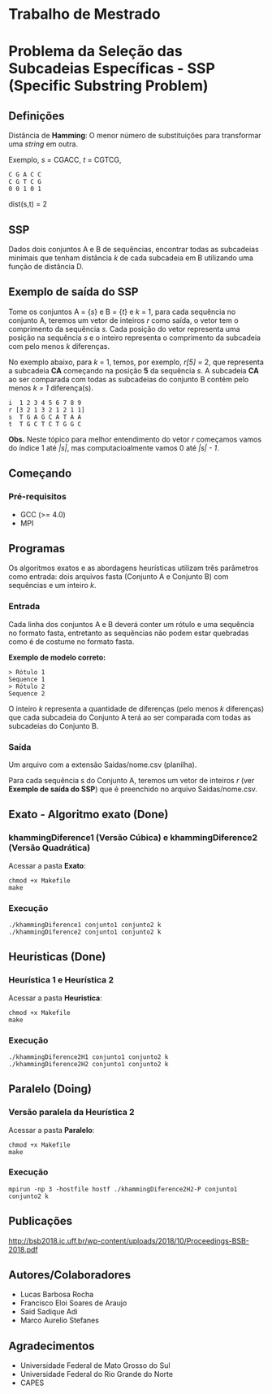 # Trabalho de Mestrado

# Problema da Seleção das Subcadeias Específicas - SSP (Specific Substring Problem)

## Definições

Distância de **Hamming**: O menor número de substituições para transformar uma *string* em outra.

Exemplo, _s_ = CGACC, _t_ = CGTCG,

```
C G A C C
C G T C G
0 0 1 0 1
```

dist(s,t) = 2

## SSP

Dados dois conjuntos A e B de sequências, encontrar todas as subcadeias minimais que tenham distância _k_ de cada subcadeia em B utilizando uma função de distância D.

## Exemplo de saída do SSP

Tome os conjuntos A = {_s_} e B = {_t_} e _k_ = 1, para cada sequência no conjunto A, teremos um vetor de inteiros _r_ como saída, o vetor tem o comprimento da sequência _s_. Cada posição do vetor representa uma posição na sequência _s_ e o inteiro representa o comprimento da subcadeia com pelo menos _k_ diferenças.

No exemplo abaixo, para _k_ = 1, temos, por exemplo, _r[5]_ = 2, que representa a subcadeia  **CA** começando na posição **5** da sequência _s_. A subcadeia **CA** ao ser comparada com todas as subcadeias do conjunto B contém pelo menos _k = 1_ diferença(s).

```
i  1 2 3 4 5 6 7 8 9
r [3 2 1 3 2 1 2 1 1]
s  T G A G C A T A A
t  T G C T C T G G C
```

**Obs.** Neste tópico para melhor entendimento do vetor _r_ começamos vamos do índice 1 até _|s|_, mas computacioalmente vamos 0 até _|s| - 1_.

## Começando

### Pré-requisitos

* GCC (>= 4.0)
* MPI

## Programas

Os algoritmos exatos e as abordagens heurísticas utilizam três parâmetros como entrada: dois arquivos fasta (Conjunto A e Conjunto B) com sequências e um inteiro _k_.

### Entrada

Cada linha dos conjuntos A e B deverá conter um rótulo e uma sequência no formato fasta, entretanto as sequências não podem estar quebradas como é de costume no formato fasta. 

**Exemplo de modelo correto:**

```
> Rótulo 1
Sequence 1
> Rótulo 2
Sequence 2
```

O inteiro _k_ representa a quantidade de diferenças (pelo menos _k_ diferenças) que cada subcadeia do Conjunto A terá ao ser comparada com todas as subcadeias do Conjunto B.

### Saída

Um arquivo com a extensão Saidas/nome.csv (planilha).

Para cada sequência s do Conjunto A, teremos um vetor de inteiros _r_ (ver **Exemplo de saída do SSP**) que é preenchido no arquivo Saidas/nome.csv.

## Exato - Algoritmo exato (Done)
### khammingDiference1 (Versão Cúbica) e khammingDiference2 (Versão Quadrática)
Acessar a pasta **Exato**:
```
chmod +x Makefile
make
```

### Execução
```
./khammingDiference1 conjunto1 conjunto2 k
./khammingDiference2 conjunto1 conjunto2 k
```

## Heurísticas (Done)
### Heurística 1 e Heurística 2
Acessar a pasta **Heuristica**:
```
chmod +x Makefile
make
```

### Execução
```
./khammingDiference2H1 conjunto1 conjunto2 k
./khammingDiference2H2 conjunto1 conjunto2 k
```

## Paralelo (Doing)
### Versão paralela da Heurística 2
Acessar a pasta **Paralelo**:
```
chmod +x Makefile
make
```

### Execução
```
mpirun -np 3 -hostfile hostf ./khammingDiference2H2-P conjunto1 conjunto2 k
```
## Publicações

http://bsb2018.ic.uff.br/wp-content/uploads/2018/10/Proceedings-BSB-2018.pdf

## Autores/Colaboradores

* Lucas Barbosa Rocha
* Francisco Eloi Soares de Araujo
* Said Sadique Adi
* Marco Aurelio Stefanes

## Agradecimentos
* Universidade Federal de Mato Grosso do Sul
* Universidade Federal do Rio Grande do Norte
* CAPES
